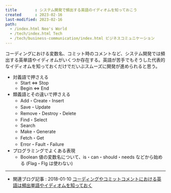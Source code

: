 ```yaml
---
title        : システム開発で頻出する英語のイディオムを知っておこう
created      : 2023-02-16
last-modified: 2023-02-16
path:
  - /index.html Neo's World
  - /tech/index.html Tech
  - /tech/business-communication/index.html ビジネスコミュニケーション
---
```


コーディングにおける変数名、コミット時のコメントなど、システム開発では頻出する英単語やイディオムがいくつか存在する。英語が苦手でもそうした代表的なイディオムを知っておくだけでだいぶスムーズに開発が進められると思う。

- 対義語で押さえる
  - Start ⇔ Stop
  - Begin ⇔ End
- 類義語とその違いで押さえる
  - Add・Create・Insert
  - Save・Update
  - Remove・Destroy・Delete
  - Find・Select
  - Search
  - Make・Generate
  - Fetch・Get
  - Error・Fault・Failure
- プログラミングでよくある表現
  - Boolean 値の変数名について、is・can・should・needs などから始める (Flag・Flg は使わない)


---


- 関連ブログ記事 : 2018-01-10 [コーディングやコミットコメントにおける英語は頻出単語やイディオムを知っておく](/blog/2018/01/10-01.html)
